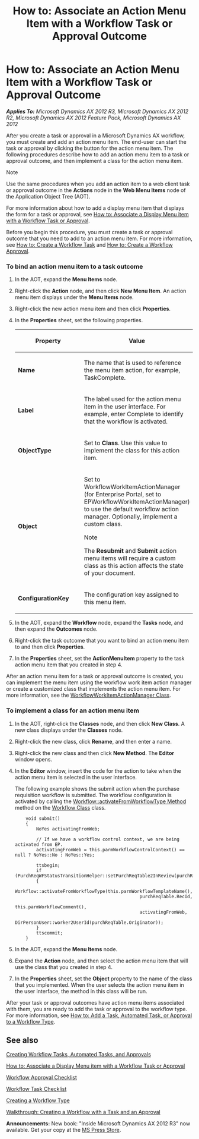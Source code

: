 ﻿---
title: 'How to: Associate an Action Menu Item with a Workflow Task or Approval Outcome'
TOCTitle: 'How to: Associate an Action Menu Item with a Workflow Task or Approval Outcome'
ms:assetid: 8500d3c4-22af-4375-a77d-cd941c7320cc
ms:mtpsurl: https://msdn.microsoft.com/en-us/library/Cc602158(v=AX.60)
ms:contentKeyID: 35246169
ms.date: 05/18/2015
mtps_version: v=AX.60
---

# How to: Associate an Action Menu Item with a Workflow Task or Approval Outcome 


_**Applies To:** Microsoft Dynamics AX 2012 R3, Microsoft Dynamics AX 2012 R2, Microsoft Dynamics AX 2012 Feature Pack, Microsoft Dynamics AX 2012_

After you create a task or approval in a Microsoft Dynamics AX workflow, you must create and add an action menu item. The end-user can start the task or approval by clicking the button for the action menu item. The following procedures describe how to add an action menu item to a task or approval outcome, and then implement a class for the action menu item.


> [!NOTE]
> <P>Use the same procedures when you add an action item to a web client task or approval outcome in the <STRONG>Actions</STRONG> node in the <STRONG>Web Menu Items</STRONG> node of the Application Object Tree (AOT).</P>



For more information about how to add a display menu item that displays the form for a task or approval, see [How to: Associate a Display Menu item with a Workflow Task or Approval](how-to-associate-a-display-menu-item-with-a-workflow-task-or-approval.md).

Before you begin this procedure, you must create a task or approval outcome that you need to add to an action menu item. For more information, see [How to: Create a Workflow Task](how-to-create-a-workflow-task.md) and [How to: Create a Workflow Approval](how-to-create-a-workflow-approval.md).

### To bind an action menu item to a task outcome

1.  In the AOT, expand the **Menu Items** node.

2.  Right-click the **Action** node, and then click **New Menu Item**. An action menu item displays under the **Menu Items** node.

3.  Right-click the new action menu item and then click **Properties**.

4.  In the **Properties** sheet, set the following properties.
    
    <table>
    <colgroup>
    <col style="width: 50%" />
    <col style="width: 50%" />
    </colgroup>
    <thead>
    <tr class="header">
    <th><p>Property</p></th>
    <th><p>Value</p></th>
    </tr>
    </thead>
    <tbody>
    <tr class="odd">
    <td><p><strong>Name</strong></p></td>
    <td><p>The name that is used to reference the menu item action, for example, TaskComplete.</p></td>
    </tr>
    <tr class="even">
    <td><p><strong>Label</strong></p></td>
    <td><p>The label used for the action menu item in the user interface. For example, enter Complete to identify that the workflow is activated.</p></td>
    </tr>
    <tr class="odd">
    <td><p><strong>ObjectType</strong></p></td>
    <td><p>Set to <strong>Class</strong>. Use this value to implement the class for this action item.</p></td>
    </tr>
    <tr class="even">
    <td><p><strong>Object</strong></p></td>
    <td><p>Set to WorkflowWorkItemActionManager (for Enterprise Portal, set to EPWorkflowWorkItemActionManager) to use the default workflow action manager. Optionally, implement a custom class.</p>
    
    > [!note]  
    > <P>The <strong>Resubmit</strong> and <strong>Submit</strong> action menu items will require a custom class as this action affects the state of your document.</P>
    
    </td>
    </tr>
    <tr class="odd">
    <td><p><strong>ConfigurationKey</strong></p></td>
    <td><p>The configuration key assigned to this menu item.</p></td>
    </tr>
    </tbody>
    </table>


5.  In the AOT, expand the **Workflow** node, expand the **Tasks** node, and then expand the **Outcomes** node.

6.  Right-click the task outcome that you want to bind an action menu item to and then click **Properties**.

7.  In the **Properties** sheet, set the **ActionMenuItem** property to the task action menu item that you created in step 4.

After an action menu item for a task or approval outcome is created, you can implement the menu item using the workflow work item action manager or create a customized class that implements the action menu item. For more information, see the [WorkflowWorkItemActionManager Class](https://msdn.microsoft.com/en-us/library/gg815458\(v=ax.60\)).

### To implement a class for an action menu item

1.  In the AOT, right-click the **Classes** node, and then click **New Class**. A new class displays under the **Classes** node.

2.  Right-click the new class, click **Rename**, and then enter a name.

3.  Right-click the new class and then click **New Method**. The **Editor** window opens.

4.  In the **Editor** window, insert the code for the action to take when the action menu item is selected in the user interface.
    
    The following example shows the submit action when the purchase requisition workflow is submitted. The workflow configuration is activated by calling the [Workflow::activateFromWorkflowType Method](https://msdn.microsoft.com/en-us/library/gg812416\(v=ax.60\)) method on the [Workflow Class](https://msdn.microsoft.com/en-us/library/gg812434\(v=ax.60\)) class.
    ```X++  
        void submit()
        {
            NoYes activatingFromWeb;
        
            // If we have a workflow control context, we are being activated from EP.
            activatingFromWeb = this.parmWorkflowControlContext() == null ? NoYes::No : NoYes::Yes;
        
            ttsbegin;
            if (PurchReqWFStatusTransitionHelper::setPurchReqTable2InReview(purchReqTable.RecId))
            {
                Workflow::activateFromWorkflowType(this.parmWorkflowTemplateName(),
                                                   purchReqTable.RecId,
                                                   this.parmWorkflowComment(),
                                                   activatingFromWeb,
                                                   DirPersonUser::worker2UserId(purchReqTable.Originator));
            }
            ttscommit;
        }
    ```
5.  In the AOT, expand the **Menu Items** node.

6.  Expand the **Action** node, and then select the action menu item that will use the class that you created in step 4.

7.  In the **Properties** sheet, set the **Object** property to the name of the class that you implemented. When the user selects the action menu item in the user interface, the method in this class will be run.

After your task or approval outcomes have action menu items associated with them, you are ready to add the task or approval to the workflow type. For more information, see [How to: Add a Task, Automated Task, or Approval to a Workflow Type](how-to-add-a-task-automated-task-or-approval-to-a-workflow-type.md).

## See also

[Creating Workflow Tasks, Automated Tasks, and Approvals](creating-workflow-tasks-automated-tasks-and-approvals.md)

[How to: Associate a Display Menu item with a Workflow Task or Approval](how-to-associate-a-display-menu-item-with-a-workflow-task-or-approval.md)

[Workflow Approval Checklist](workflow-approval-checklist.md)

[Workflow Task Checklist](workflow-task-checklist.md)

[Creating a Workflow Type](creating-a-workflow-type.md)

[Walkthrough: Creating a Workflow with a Task and an Approval](walkthrough-creating-a-workflow-with-a-task-and-an-approval.md)

  
**Announcements:** New book: "Inside Microsoft Dynamics AX 2012 R3" now available. Get your copy at the [MS Press Store](https://www.microsoftpressstore.com/store/inside-microsoft-dynamics-ax-2012-r3-9780735685109).

